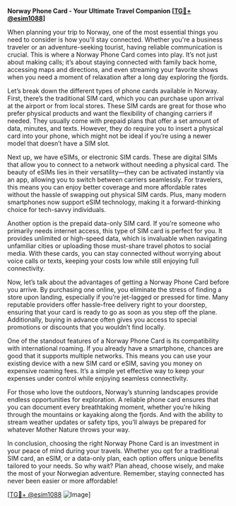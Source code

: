 **Norway Phone Card - Your Ultimate Travel Companion [[TG💪+ @esim1088](https://t.me/s/esim1088)]**

When planning your trip to Norway, one of the most essential things you need to consider is how you'll stay connected. Whether you're a business traveler or an adventure-seeking tourist, having reliable communication is crucial. This is where a Norway Phone Card comes into play. It’s not just about making calls; it’s about staying connected with family back home, accessing maps and directions, and even streaming your favorite shows when you need a moment of relaxation after a long day exploring the fjords.

Let’s break down the different types of phone cards available in Norway. First, there’s the traditional SIM card, which you can purchase upon arrival at the airport or from local stores. These SIM cards are great for those who prefer physical products and want the flexibility of changing carriers if needed. They usually come with prepaid plans that offer a set amount of data, minutes, and texts. However, they do require you to insert a physical card into your phone, which might not be ideal if you’re using a newer model that doesn’t have a SIM slot.

Next up, we have eSIMs, or electronic SIM cards. These are digital SIMs that allow you to connect to a network without needing a physical card. The beauty of eSIMs lies in their versatility—they can be activated instantly via an app, allowing you to switch between carriers seamlessly. For travelers, this means you can enjoy better coverage and more affordable rates without the hassle of swapping out physical SIM cards. Plus, many modern smartphones now support eSIM technology, making it a forward-thinking choice for tech-savvy individuals.

Another option is the prepaid data-only SIM card. If you’re someone who primarily needs internet access, this type of SIM card is perfect for you. It provides unlimited or high-speed data, which is invaluable when navigating unfamiliar cities or uploading those must-share travel photos to social media. With these cards, you can stay connected without worrying about voice calls or texts, keeping your costs low while still enjoying full connectivity.

Now, let’s talk about the advantages of getting a Norway Phone Card before you arrive. By purchasing one online, you eliminate the stress of finding a store upon landing, especially if you’re jet-lagged or pressed for time. Many reputable providers offer hassle-free delivery right to your doorstep, ensuring that your card is ready to go as soon as you step off the plane. Additionally, buying in advance often gives you access to special promotions or discounts that you wouldn’t find locally.

One of the standout features of a Norway Phone Card is its compatibility with international roaming. If you already have a smartphone, chances are good that it supports multiple networks. This means you can use your existing device with a new SIM card or eSIM, saving you money on expensive roaming fees. It’s a simple yet effective way to keep your expenses under control while enjoying seamless connectivity.

For those who love the outdoors, Norway’s stunning landscapes provide endless opportunities for exploration. A reliable phone card ensures that you can document every breathtaking moment, whether you’re hiking through the mountains or kayaking along the fjords. And with the ability to stream weather updates or safety tips, you’ll always be prepared for whatever Mother Nature throws your way.

In conclusion, choosing the right Norway Phone Card is an investment in your peace of mind during your travels. Whether you opt for a traditional SIM card, an eSIM, or a data-only plan, each option offers unique benefits tailored to your needs. So why wait? Plan ahead, choose wisely, and make the most of your Norwegian adventure. Remember, staying connected has never been easier or more affordable!

[[TG💪+ @esim1088](https://t.me/s/esim1088) ![Image](https://i.postimg.cc/Y0z9fWf4/image.png)]